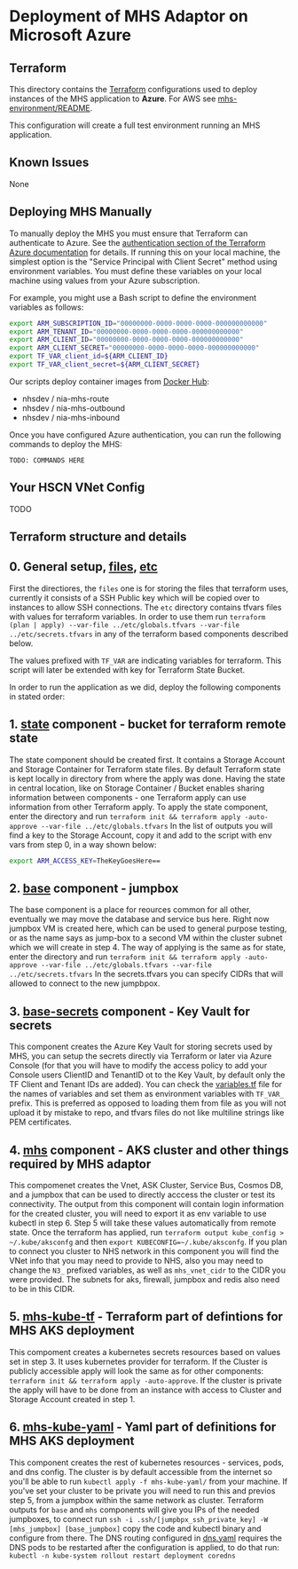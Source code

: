 # Deployment of MHS Adaptor on Microsoft Azure

## Terraform

This directory contains the [Terraform](https://www.terraform.io/) configurations used to deploy instances of the MHS
application to **Azure**. For AWS see [mhs-environment/README](../mhs-environment/README.md).

This configuration will create a full test environment running an MHS application.

## Known Issues

None

## Deploying MHS Manually

To manually deploy the MHS you must ensure that Terraform can authenticate to Azure. See the 
[authentication section of the Terraform Azure documentation](https://registry.terraform.io/providers/hashicorp/azurerm/latest/docs#authenticating-to-azure)
for details. If running this on your local machine, the simplest option is the "Service Principal with Client Secret" 
method using environment variables. You must define these variables on your local machine using values from your
Azure subscription. 

For example, you might use a Bash script to define the environment variables as follows:

```bash
export ARM_SUBSCRIPTION_ID="00000000-0000-0000-0000-000000000000"
export ARM_TENANT_ID="00000000-0000-0000-0000-000000000000"
export ARM_CLIENT_ID="00000000-0000-0000-0000-000000000000"
export ARM_CLIENT_SECRET="00000000-0000-0000-0000-000000000000"
export TF_VAR_client_id=${ARM_CLIENT_ID}
export TF_VAR_client_secret=${ARM_CLIENT_SECRET}
```

Our scripts deploy container images from [Docker Hub](https://hub.docker.com/u/nhsdev):
* nhsdev / nia-mhs-route
* nhsdev / nia-mhs-outbound
* nhsdev / nia-mhs-inbound

Once you have configured Azure authentication, you can run the following commands to deploy the MHS:

```
TODO: COMMANDS HERE
```

## Your HSCN VNet Config

TODO

## Terraform structure and details

## 0. General setup, [files](files), [etc](etc)

First the directiores, the `files` one is for storing the files that terraform uses, currently it consists of a SSH Public key which will be copied over to instances to allow SSH connections. The `etc` directory contains tfvars files with values for terraform variables. In order to use them run `terraform (plan | apply) --var-file ../etc/globals.tfvars --var-file ../etc/secrets.tfvars` in any of the terraform based components described below.

The values prefixed with `TF_VAR` are indicating variables for terraform. This script will later be extended with key for Terraform State Bucket.

In order to run the application as we did, deploy the following components in stated order:

## 1. [state](state) component - bucket for terraform remote state

The state component should be created first. It contains a Storage Account and Storage Container for Terraform state files. By default Terraform state is kept locally in directory from where the apply was done. Having the state in central location, like on Storage Container / Bucket enables sharing information between components - one Terraform apply can use information from other Terraform apply. To apply the state component, enter the directory and run `terraform init && terraform apply -auto-approve --var-file ../etc/globals.tfvars` In the list of outputs you will find a key to the Storage Account, copy it and add to the script with env vars from step 0, in a way shown below:

```bash
export ARM_ACCESS_KEY=TheKeyGoesHere==
```

## 2. [base](base) component - jumpbox

The base component is a place for reources common for all other, eventually we may move the database and service bus here. Right now jumpbox VM is created here, which can be used to general purpose testing, or as the name says as jump-box to a second VM within the cluster subnet which we will create in step 4. The way of applying is the same as for state, enter the directory and run `terraform init && terraform apply -auto-approve --var-file ../etc/globals.tfvars --var-file ../etc/secrets.tfvars` In the secrets.tfvars you can specify CIDRs that will allowed to connect to the new jumpbpox.

## 3. [base-secrets](base-secrets) component - Key Vault for secrets

This component creates the Azure Key Vault for storing secrets used by MHS, you can setup the secrets directly via Terraform or later via Azure Console (for that you will have to modify the access policy to add your Console users ClientID and TenantID ot to the Key Vault, by default only the TF Client and Tenant IDs are added). You can check the [variables.tf](base-secrets/variables.tf) file for the names of variables and set them as environment variables with `TF_VAR_` prefix. This is preferred as opposed to loading them from file as you will not upload it by mistake to repo, and tfvars files do not like multiline strings like PEM certificates.

## 4. [mhs](mhs) component - AKS cluster and other things required by MHS adaptor

This compomenet creates the Vnet, ASK Cluster, Service Bus, Cosmos DB, and a jumpbox that can be used to directly acccess the cluster or test its connectivity. The output from this component will contain login information for the created cluster, you will need to export it as env variable to use kubectl in step 6. Step 5 will take these values automatically from remote state. Once the terraform has applied, run `terraform output kube_config > ~/.kube/aksconfg` and then `export KUBECONFIG=~/.kube/aksconfg`. If you plan to connect you cluster to NHS network in this component you will find the VNet info that you may need to provide to NHS, also you may need to change the `N3_` prefixed variables, as well as `mhs_vnet_cidr` to the CIDR you were provided. The subnets for aks, firewall, jumpbox and redis also need to be in this CIDR.

## 5. [mhs-kube-tf](mhs-kube-tf) - Terraform part of defintions for MHS AKS deployment

This compoment creates a kubernetes secrets resources based on values set in step 3. It uses kubernetes provider for terraform. If the Cluster is publicly accessible apply will look the same as for other components: `terraform init && terraform apply -auto-approve`. If the cluster is private the apply will have to be done from an instance with access to Cluster and Storage Account created in step 1.

## 6. [mhs-kube-yaml](mhs-kube-yaml) - Yaml part of definitions for MHS AKS deployment

This component creates the rest of kubernetes resources - services, pods, and dns config. The cluster is by default accessible from the internet so you'll be able to run `kubectl apply -f mhs-kube-yaml/` from your machine. If you've set your cluster to be private you will need to run this and previos step 5, from a jumpbox within the same network as cluster. Terraform outputs for `base` and `mhs` components will give you IPs of the needed jumpboxes, to connect run `ssh -i .ssh/[jumpbpx_ssh_private_key] -W [mhs_jumpbox] [base_jumpbox]` copy the code and kubectl binary and configure from there.
The DNS routing configured in [dns.yaml](mhs-kube-yaml/dns.yaml) requires the DNS pods to be restarted after the configuration is applied, to do that run: `kubectl -n kube-system rollout restart deployment coredns`
